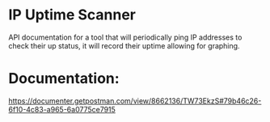 # IP Uptime Scanner
API documentation for a tool that will periodically ping IP addresses to check their up status, it will record their uptime allowing for graphing.

# Documentation:
https://documenter.getpostman.com/view/8662136/TW73EkzS#79b46c26-6f10-4c83-a965-6a0775ce7915

